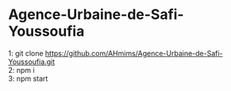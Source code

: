 # Agence-Urbaine-de-Safi-Youssoufia
1: git clone https://github.com/AHmims/Agence-Urbaine-de-Safi-Youssoufia.git</br>
2: npm i</br>
3: npm start</br>
